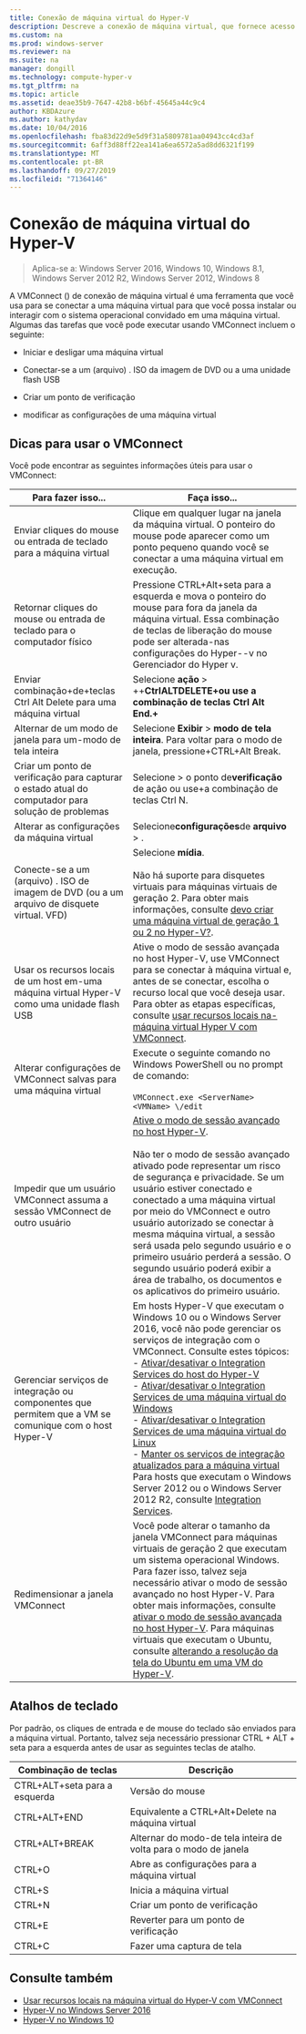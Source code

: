 ```yaml
---
title: Conexão de máquina virtual do Hyper-V
description: Descreve a conexão de máquina virtual, que fornece acesso remoto a uma máquina virtual. Inclui detalhes sobre como executar tarefas comuns, como enviar Ctrl-Alt-Delete para a máquina virtual.
ms.custom: na
ms.prod: windows-server
ms.reviewer: na
ms.suite: na
manager: dongill
ms.technology: compute-hyper-v
ms.tgt_pltfrm: na
ms.topic: article
ms.assetid: deae35b9-7647-42b8-b6bf-45645a44c9c4
author: KBDAzure
ms.author: kathydav
ms.date: 10/04/2016
ms.openlocfilehash: fba83d22d9e5d9f31a5809781aa04943cc4cd3af
ms.sourcegitcommit: 6aff3d88ff22ea141a6ea6572a5ad8dd6321f199
ms.translationtype: MT
ms.contentlocale: pt-BR
ms.lasthandoff: 09/27/2019
ms.locfileid: "71364146"
---
```

# <a name="hyper-v-virtual-machine-connection"></a>Conexão de máquina virtual do Hyper-V

>Aplica-se a: Windows Server 2016, Windows 10, Windows 8.1, Windows Server 2012 R2, Windows Server 2012, Windows 8

A VMConnect \(\) de conexão de máquina virtual é uma ferramenta que você usa para se conectar a uma máquina virtual para que você possa instalar ou interagir com o sistema operacional convidado em uma máquina virtual. Algumas das tarefas que você pode executar usando VMConnect incluem o seguinte:  
  
-   Iniciar e desligar uma máquina virtual  
  
-   Conectar-se a um \(arquivo\) . ISO da imagem de DVD ou a uma unidade flash USB  
  
-   Criar um ponto de verificação  
  
-   modificar as configurações de uma máquina virtual  
    
## <a name="tips-for-using-vmconnect"></a>Dicas para usar o VMConnect  
Você pode encontrar as seguintes informações úteis para usar o VMConnect:  
  
|Para fazer isso...|Faça isso...|  
|---------------|------------|  
|Enviar cliques do mouse ou entrada de teclado para a máquina virtual|Clique em qualquer lugar na janela da máquina virtual. O ponteiro do mouse pode aparecer como um ponto pequeno quando você se conectar a uma máquina virtual em execução.|  
|Retornar cliques do mouse ou entrada de teclado para o computador físico|Pressione CTRL\+Alt\+seta para a esquerda e mova o ponteiro do mouse para fora da janela da máquina virtual. Essa combinação de teclas de liberação do mouse pode ser alterada\-nas configurações do Hyper\--v no Gerenciador do Hyper v.|  
|Enviar combinação\+de\+teclas Ctrl Alt Delete para uma máquina virtual|Selecione **ação** > \+\+**CtrlALTDELETE\+ou use a combinação de teclas Ctrl Alt End.\+**|  
|Alternar de um modo de janela para um\-modo de tela inteira|Selecione **Exibir** > **modo de tela inteira**. Para voltar para o modo de janela, pressione\+CTRL\+Alt Break.|  
|Criar um ponto de verificação para capturar o estado atual do computador para solução de problemas|Selecione > o ponto de**verificação** de ação ou use\+a combinação de teclas Ctrl N.|  
|Alterar as configurações da máquina virtual|Selecione**configurações**de **arquivo** > .|  
|Conecte-se a um \(arquivo\) . ISO de imagem de DVD \(ou a um arquivo de disquete virtual. VFD\)|Selecione **mídia**.<br /><br />Não há suporte para disquetes virtuais para máquinas virtuais de geração 2. Para obter mais informações, consulte [devo criar uma máquina virtual de geração 1 ou 2 no Hyper-V?](../plan/Should-I-create-a-generation-1-or-2-virtual-machine-in-Hyper-V.md).|  
|Usar os recursos locais de um host em\-uma máquina virtual Hyper-V como uma unidade flash USB|Ative o modo de sessão avançada no host Hyper-V, use VMConnect para se conectar à máquina virtual e, antes de se conectar, escolha o recurso local que você deseja usar. Para obter as etapas específicas, consulte [usar recursos locais na\-máquina virtual Hyper V com VMConnect](Use-local-resources-on-Hyper-V-virtual-machine-with-VMConnect.md).|  
|Alterar configurações de VMConnect salvas para uma máquina virtual|Execute o seguinte comando no Windows PowerShell ou no prompt de comando:<br /><br />`VMConnect.exe <ServerName> <VMName> \/edit`|  
|Impedir que um usuário VMConnect assuma a sessão VMConnect de outro usuário|[Ative o modo de sessão avançado no host Hyper-V](Use-local-resources-on-Hyper-V-virtual-machine-with-VMConnect.md#turn-on-enhanced-session-mode-on-a-hyper-v-host).<br /><br />Não ter o modo de sessão avançado ativado pode representar um risco de segurança e privacidade. Se um usuário estiver conectado e conectado a uma máquina virtual por meio do VMConnect e outro usuário autorizado se conectar à mesma máquina virtual, a sessão será usada pelo segundo usuário e o primeiro usuário perderá a sessão. O segundo usuário poderá exibir a área de trabalho, os documentos e os aplicativos do primeiro usuário.|
|Gerenciar serviços de integração ou componentes que permitem que a VM se comunique com o host Hyper-V| Em hosts Hyper-V que executam o Windows 10 ou o Windows Server 2016, você não pode gerenciar os serviços de integração com o VMConnect. Consulte estes tópicos: <br />- [Ativar/desativar o Integration Services do host do Hyper-V](https://msdn.microsoft.com/virtualization/hyperv_on_windows/user_guide/managing_ics) <br />- [Ativar/desativar o Integration Services de uma máquina virtual do Windows](https://msdn.microsoft.com/virtualization/hyperv_on_windows/user_guide/managing_ics#manage-integration-services-from-guest-os-windows)<br />- [Ativar/desativar o Integration Services de uma máquina virtual do Linux](https://msdn.microsoft.com/virtualization/hyperv_on_windows/user_guide/managing_ics#manage-integration-services-from-guest-os-linux) <br />- [Manter os serviços de integração atualizados para a máquina virtual](https://msdn.microsoft.com/virtualization/hyperv_on_windows/user_guide/managing_ics#integration-service-maintenance)  <br />Para hosts que executam o Windows Server 2012 ou o Windows Server 2012 R2, consulte [Integration Services](https://technet.microsoft.com/library/dn798297(v=ws.11).aspx).|
|Redimensionar a janela VMConnect|Você pode alterar o tamanho da janela VMConnect para máquinas virtuais de geração 2 que executam um sistema operacional Windows. Para fazer isso, talvez seja necessário ativar o modo de sessão avançado no host Hyper-V. Para obter mais informações, consulte [ativar o modo de sessão avançada no host Hyper-V](Use-local-resources-on-Hyper-V-virtual-machine-with-VMConnect.md#turn-on-enhanced-session-mode-on-a-hyper-v-host). Para máquinas virtuais que executam o Ubuntu, consulte [alterando a resolução da tela do Ubuntu em uma VM do Hyper-V](https://blogs.msdn.microsoft.com/virtual_pc_guy/2014/09/19/changing-ubuntu-screen-resolution-in-a-hyper-v-vm/).|


## <a name="keyboard-shortcuts"></a>Atalhos de teclado  
Por padrão, os cliques de entrada e de mouse do teclado são enviados para a máquina virtual. Portanto, talvez seja necessário pressionar CTRL + ALT + seta para a esquerda antes de usar as seguintes teclas de atalho. 

|Combinação de teclas|Descrição|  
|-------------------|---------------|  
|CTRL\+ALT\+seta para a esquerda|Versão do mouse|  
|CTRL\+ALT\+END|Equivalente a CTRL\+Alt\+Delete na máquina virtual|  
|CTRL\+ALT\+BREAK|Alternar do modo\-de tela inteira de volta para o modo de janela|  
|CTRL\+O|Abre as configurações para a máquina virtual|  
|CTRL\+S|Inicia a máquina virtual|  
|CTRL\+N|Criar um ponto de verificação|  
|CTRL\+E|Reverter para um ponto de verificação|  
|CTRL\+C|Fazer uma captura de tela|  

## <a name="see-also"></a>Consulte também  
-   [Usar recursos locais na máquina virtual do Hyper-V com VMConnect](Use-local-resources-on-Hyper-V-virtual-machine-with-VMConnect.md)  
-   [Hyper-V no Windows Server 2016](../Hyper-V-on-Windows-Server.md)  
-   [Hyper-V no Windows 10](https://msdn.microsoft.com/virtualization/hyperv_on_windows/windows_welcome)  
  
  
